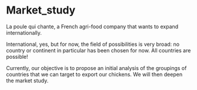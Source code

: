 # Market_study
La poule qui chante, a French agri-food company that wants to expand internationally.

International, yes, but for now, the field of possibilities is very broad: no country or continent in particular has been chosen for now. All countries are possible!

Currently, our objective is to propose an initial analysis of the groupings of countries that we can target to export our chickens. We will then deepen the market study.
